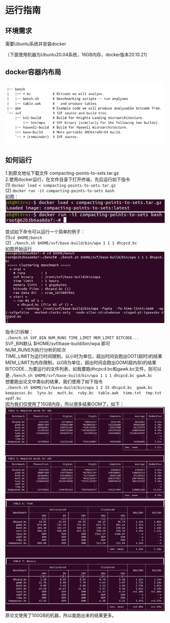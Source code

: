 # 运行指南

## 环境需求

需要Ubuntu系统并安装docker  

（下面使用机器为Ubuntu20.04系统，16GB内存，docker版本20.10.21）

## docker容器内布局

![1](img/container_layout.png)

## 如何运行

1.到原文地址下载文件 compacting-points-to-sets.tar.gz  
2.使用docker运行，在文件目录下打开终端，先后运行如下指令  
(1) `docker load < compacting-points-to-sets.tar.gz`  
(2) `docker run -it compacting-points-to-sets bash`  
如图：  
![2](img/2.1(1).png)  
![3](img/2.1(2).png)  

尝试如下命令可以运行一个简单的例子：  
(1)`cd $HOME/bench`  
(2) `./bench.sh $HOME/svf/base-build/bin/wpa 1 1 1 dhcpcd.bc`  
如图开始运行  
![4](img/start.png)  

指令(2)拆解：  
`./bench.sh SVF_BIN NUM_RUNS TIME_LIMIT MEM_LIMIT BITCODE...`  
SVF_BIN默认 \$HOME/svf/base-build/bin/wpa 即可  
NUM_RUNS为执行分析的轮次  
TIME_LIMIT为运行时间限制，以小时为单位，超出时间会跑出OOT(超时)的结果  
MEM_LIMIT为内存限制，以GB为单位，超出时间会跑出OOM(超内存)的结果  
BITCODE...为要运行的文件列表，如我要跑dhcpcd.bc和gawk.bc文件，则可以是`./bench.sh $HOME/svf/base-build/bin/wpa 1 1 1 dhcpcd.bc gawk.bc`  
想要跑出论文中类似的结果，我们使用了如下指令  
`./bench.sh $HOME/svf/base-build/bin/wpa 1 2 15 dhcpcd.bc  gawk.bc	keepassxc.bc  lynx.bc  mutt.bc	ruby.bc  table.awk  time.txt  tmp.txt  xpdf.bc`  
因为我们仅使用了15GB内存，所以很多结果OOM了，如下：  
![5](img/my_table_4_5.jpg)  
![6](img/my_table_6_7.jpg)  
原论文使用了100GB的机器，所以能跑出来的结果更多。  